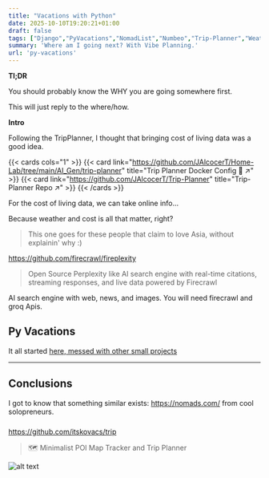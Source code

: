 ```yaml
---
title: "Vacations with Python"
date: 2025-10-10T19:20:21+01:00
draft: false
tags: ["Django","PyVacations","NomadList","Numbeo","Trip-Planner","Weather","Costs","Scrap"]
summary: 'Where am I going next? With Vibe Planning.'
url: 'py-vacations'
---
```



**Tl;DR**

You should probably know the WHY you are going somewhere first.

This will just reply to the where/how.


**Intro**

Following the TripPlanner, I thought that bringing cost of living data was a good idea.

{{< cards cols="1" >}}
  {{< card link="https://github.com/JAlcocerT/Home-Lab/tree/main/AI_Gen/trip-planner" title="Trip Planner Docker Config 🐋 ↗" >}}
  {{< card link="https://github.com/JAlcocerT/Trip-Planner" title="Trip-Planner Repo ↗" >}}
{{< /cards >}}

For the cost of living data, we can take online info...

Because weather and cost is all that matter, right?

> This one goes for these people that claim to love Asia, without explainin' why :)

https://github.com/firecrawl/fireplexity

> Open Source Perplexity like AI search engine with real-time citations, streaming responses, and live data powered by Firecrawl

AI search engine with web, news, and images. You will need firecrawl and groq Apis.



## Py Vacations


It all started [here, messed with other small projects](https://github.com/JAlcocerT/Private/tree/main/Py_Vacations)


---

## Conclusions

I got to know that something similar exists: https://nomads.com/ from cool solopreneurs.


### 

https://github.com/itskovacs/trip

>  🗺️ Minimalist POI Map Tracker and Trip Planner 

![alt text](/blog_img/selfh/Photo/TRIP.png)